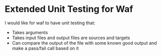Extended Unit Testing for Waf
==================================

I would like for waf to have unit testing that:

<ul>
<li> Takes arguments </li>
<li> Takes input files and output files are sources and targets</li>
<li> Can compare the output of the file with some known good output and make a pass/fail call based on it</li>
</ul>
